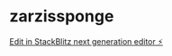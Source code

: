 # zarzissponge

[Edit in StackBlitz next generation editor ⚡️](https://stackblitz.com/~/github.com/GldzzPro/zarzissponge)